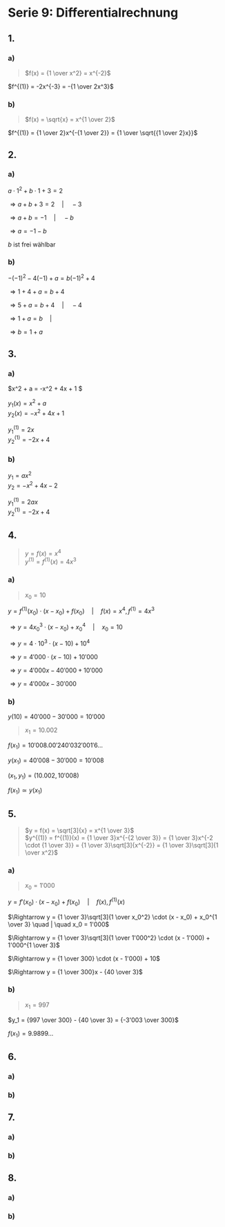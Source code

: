 # Serie 9: Differentialrechnung

## 1.

### a)

>$f(x) = {1 \over x^2} = x^{-2}$

$f^{(1)} = -2x^{-3} = -{1 \over 2x^3}$

### b)

>$f(x) = \sqrt{x} = x^{1 \over 2}$

$f^{(1)} = {1 \over 2}x^{-{1 \over 2}} = {1 \over \sqrt{{1 \over 2}x}}$

## 2.

### a)

$a \cdot 1^2 + b \cdot 1 + 3 = 2$

$\Rightarrow a + b + 3 = 2 \quad | \quad -3$

$\Rightarrow a + b = -1 \quad | \quad - b$

$\Rightarrow a = -1 - b$

$b \text{ ist frei wählbar}$

### b)

$-(-1)^2 - 4(-1) + a = b(-1)^2 + 4$

$\Rightarrow 1 + 4 + a = b + 4$

$\Rightarrow 5 + a = b + 4 \quad | \quad -4$

$\Rightarrow 1 + a = b \quad | \quad$

$\Rightarrow b = 1 + a$

## 3.

### a)

$x^2 + a = -x^2 + 4x + 1 $

$y_1(x) = x^2 + a$\
$y_2(x) = -x^2 + 4x + 1$

$y_1^{(1)} = 2x$\
$y_2^{(1)} = -2x + 4$

### b)

$y_1 = ax^2$\
$y_2 = -x^2 + 4x - 2$

$y_1^{(1)} = 2ax$\
$y_2^{(1)} = -2x + 4$

## 4.

>$y = f(x) = x^4$\
>$y^{(1)} = f^{(1)}(x) = 4x^3$

### a)

>$x_0 = 10$

$y = f^{(1)}(x_0) \cdot (x - x_0) + f(x_0) \quad | \quad f(x) = x^4, f^{(1)} = 4x^3$

$\Rightarrow y = 4x_0^3 \cdot (x - x_0) + x_0^4 \quad | \quad x_0 = 10$

$\Rightarrow y = 4 \cdot 10^3 \cdot (x - 10) + 10^4$

$\Rightarrow y = 4'000 \cdot (x - 10) + 10'000$

$\Rightarrow y = 4'000x - 40'000 + 10'000$

$\Rightarrow y = 4'000x - 30'000$


### b)

$y(10) = 40'000 - 30'000 = 10'000$

>$x_1 = 10.002$

$f(x_1) = 10'008.00'240'032'001'6\dots$

$y(x_1) = 40'008 - 30'000 = 10'008$

$(x_1,y_1) = (10.002, 10'008)$

$f(x_1) \simeq y(x_1)$

## 5.

>$y = f(x) = \sqrt[3]{x} = x^{1 \over 3}$\
>$y^{(1)} = f^{(1)}(x) = {1 \over 3}x^{-{2 \over 3}} = {1 \over 3}x^{-2 \cdot {1 \over 3}} = {1 \over 3}\sqrt[3]{x^{-2}} = {1 \over 3}\sqrt[3]{1 \over x^2}$

### a)

>$x_0 = 1'000$

$y = f'(x_0) \cdot (x - x_0) + f(x_0) \quad | \quad f(x), f^{(1)}(x)$

$\Rightarrow y = {1 \over 3}\sqrt[3]{1 \over x_0^2} \cdot (x - x_0) + x_0^{1 \over 3} \quad | \quad x_0 = 1'000$

$\Rightarrow y = {1 \over 3}\sqrt[3]{1 \over 1'000^2} \cdot (x - 1'000) + 1'000^{1 \over 3}$

$\Rightarrow y = {1 \over 300} \cdot (x - 1'000) + 10$

$\Rightarrow y = {1 \over 300}x - {40 \over 3}$

### b)

>$x_1 = 997$

$y_1 = {997 \over 300} - {40 \over 3} = {-3'003 \over 300}$

$f(x_1) = 9.9899\dots$

## 6.

### a)

### b)

## 7.

### a)

### b)

## 8.

### a)

### b)
